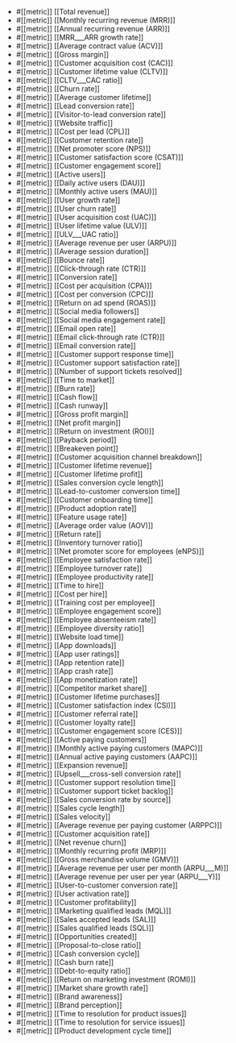 
- #[[metric]]  [[Total revenue]]
- #[[metric]]  [[Monthly recurring revenue (MRR)]]
- #[[metric]]  [[Annual recurring revenue (ARR)]]
- #[[metric]]  [[MRR___ARR growth rate]]
- #[[metric]]  [[Average contract value (ACV)]]
- #[[metric]]  [[Gross margin]]
- #[[metric]]  [[Customer acquisition cost (CAC)]]
- #[[metric]]  [[Customer lifetime value (CLTV)]]
- #[[metric]]  [[CLTV___CAC ratio]]
- #[[metric]]  [[Churn rate]]
- #[[metric]]  [[Average customer lifetime]]
- #[[metric]]  [[Lead conversion rate]]
- #[[metric]]  [[Visitor-to-lead conversion rate]]
- #[[metric]]  [[Website traffic]]
- #[[metric]]  [[Cost per lead (CPL)]]
- #[[metric]]  [[Customer retention rate]]
- #[[metric]]  [[Net promoter score (NPS)]]
- #[[metric]]  [[Customer satisfaction score (CSAT)]]
- #[[metric]]  [[Customer engagement score]]
- #[[metric]]  [[Active users]]
- #[[metric]]  [[Daily active users (DAU)]]
- #[[metric]]  [[Monthly active users (MAU)]]
- #[[metric]]  [[User growth rate]]
- #[[metric]]  [[User churn rate]]
- #[[metric]]  [[User acquisition cost (UAC)]]
- #[[metric]]  [[User lifetime value (ULV)]]
- #[[metric]]  [[ULV___UAC ratio]]
- #[[metric]]  [[Average revenue per user (ARPU)]]
- #[[metric]]  [[Average session duration]]
- #[[metric]]  [[Bounce rate]]
- #[[metric]]  [[Click-through rate (CTR)]]
- #[[metric]]  [[Conversion rate]]
- #[[metric]]  [[Cost per acquisition (CPA)]]
- #[[metric]]  [[Cost per conversion (CPC)]]
- #[[metric]]  [[Return on ad spend (ROAS)]]
- #[[metric]]  [[Social media followers]]
- #[[metric]]  [[Social media engagement rate]]
- #[[metric]]  [[Email open rate]]
- #[[metric]]  [[Email click-through rate (CTR)]]
- #[[metric]]  [[Email conversion rate]]
- #[[metric]]  [[Customer support response time]]
- #[[metric]]  [[Customer support satisfaction rate]]
- #[[metric]]  [[Number of support tickets resolved]]
- #[[metric]]  [[Time to market]]
- #[[metric]]  [[Burn rate]]
- #[[metric]]  [[Cash flow]]
- #[[metric]]  [[Cash runway]]
- #[[metric]]  [[Gross profit margin]]
- #[[metric]]  [[Net profit margin]]
- #[[metric]]  [[Return on investment (ROI)]]
- #[[metric]]  [[Payback period]]
- #[[metric]]  [[Breakeven point]]
- #[[metric]]  [[Customer acquisition channel breakdown]]
- #[[metric]]  [[Customer lifetime revenue]]
- #[[metric]]  [[Customer lifetime profit]]
- #[[metric]]  [[Sales conversion cycle length]]
- #[[metric]]  [[Lead-to-customer conversion time]]
- #[[metric]]  [[Customer onboarding time]]
- #[[metric]]  [[Product adoption rate]]
- #[[metric]]  [[Feature usage rate]]
- #[[metric]]  [[Average order value (AOV)]]
- #[[metric]]  [[Return rate]]
- #[[metric]]  [[Inventory turnover ratio]]
- #[[metric]]  [[Net promoter score for employees (eNPS)]]
- #[[metric]]  [[Employee satisfaction rate]]
- #[[metric]]  [[Employee turnover rate]]
- #[[metric]]  [[Employee productivity rate]]
- #[[metric]]  [[Time to hire]]
- #[[metric]]  [[Cost per hire]]
- #[[metric]]  [[Training cost per employee]]
- #[[metric]]  [[Employee engagement score]]
- #[[metric]]  [[Employee absenteeism rate]]
- #[[metric]]  [[Employee diversity ratio]]
- #[[metric]]  [[Website load time]]
- #[[metric]]  [[App downloads]]
- #[[metric]]  [[App user ratings]]
- #[[metric]]  [[App retention rate]]
- #[[metric]]  [[App crash rate]]
- #[[metric]]  [[App monetization rate]]
- #[[metric]]  [[Competitor market share]]
- #[[metric]]  [[Customer lifetime purchases]]
- #[[metric]]  [[Customer satisfaction index (CSI)]]
- #[[metric]]  [[Customer referral rate]]
- #[[metric]]  [[Customer loyalty rate]]
- #[[metric]]  [[Customer engagement score (CES)]]
- #[[metric]]  [[Active paying customers]]
- #[[metric]]  [[Monthly active paying customers (MAPC)]]
- #[[metric]]  [[Annual active paying customers (AAPC)]]
- #[[metric]]  [[Expansion revenue]]
- #[[metric]]  [[Upsell___cross-sell conversion rate]]
- #[[metric]]  [[Customer support resolution time]]
- #[[metric]]  [[Customer support ticket backlog]]
- #[[metric]]  [[Sales conversion rate by source]]
- #[[metric]]  [[Sales cycle length]]
- #[[metric]]  [[Sales velocity]]
- #[[metric]]  [[Average revenue per paying customer (ARPPC)]]
- #[[metric]]  [[Customer acquisition rate]]
- #[[metric]]  [[Net revenue churn]]
- #[[metric]]  [[Monthly recurring profit (MRP)]]
- #[[metric]]  [[Gross merchandise volume (GMV)]]
- #[[metric]]  [[Average revenue per user per month (ARPU___M)]]
- #[[metric]]  [[Average revenue per user per year (ARPU___Y)]]
- #[[metric]]  [[User-to-customer conversion rate]]
- #[[metric]]  [[User activation rate]]
- #[[metric]]  [[Customer profitability]]
- #[[metric]]  [[Marketing qualified leads (MQL)]]
- #[[metric]]  [[Sales accepted leads (SAL)]]
- #[[metric]]  [[Sales qualified leads (SQL)]]
- #[[metric]]  [[Opportunities created]]
- #[[metric]]  [[Proposal-to-close ratio]]
- #[[metric]]  [[Cash conversion cycle]]
- #[[metric]]  [[Cash burn rate]]
- #[[metric]]  [[Debt-to-equity ratio]]
- #[[metric]]  [[Return on marketing investment (ROMI)]]
- #[[metric]]  [[Market share growth rate]]
- #[[metric]]  [[Brand awareness]]
- #[[metric]]  [[Brand perception]]
- #[[metric]]  [[Time to resolution for product issues]]
- #[[metric]]  [[Time to resolution for service issues]]
- #[[metric]]  [[Product development cycle time]]












